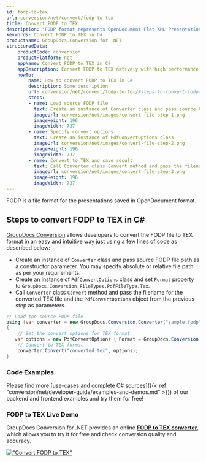 ```yaml
---
id: fodp-to-tex
url: conversion/net/convert/fodp-to-tex
title: Convert FODP to TEX
description: "FODP format represents OpenDocument Flat XML Presentation with .fodp extension. Learn how to convert FODP to TEX file programmatically in C# language using GroupDocs.Conversion for .NET library."
keywords: Convert FODP to TEX in C#
productName: GroupDocs.Conversion for .NET
structuredData:
    productCode: conversion
    productPlatform: net
    appName: Convert FODP to TEX in C#
    appDescription: Convert FODP to TEX natively with high performance using C# language and server side GroupDocs.Conversion for .NET APIs, without the use of any software like Microsoft or Open Office.
    howTo:
        name: How to convert FODP to TEX in C# 
        description: Some description
        url: conversion/net/convert/fodp-to-tex/#steps-to-convert-fodp-to-tex-in-c
        steps:
        - name: Load source FODP file 
          text: Create an instance of Converter class and pass source FODP file path as a constructor parameter. You may specify absolute or relative file path as per your requirements. 
          imageUrl: conversion/net/images/convert-file-step-1.png
          imageHeight: 196
          imageWidth: 737
        - name: Specify convert options 
          text: Create an instance of PdfConvertOptions class.
          imageUrl: conversion/net/images/convert-file-step-2.png
          imageHeight: 196
          imageWidth: 737
        - name: Convert to TEX and save result 
          text: Call Converter class Convert method and pass the filename for the converted HTML file and the PdfConvertOptions object from the previous step as parameters.
          imageUrl: conversion/net/images/convert-file-step-3.png
          imageHeight: 196
          imageWidth: 737
---
```


FODP is a file format for the presentations saved in OpenDocument format.

## Steps to convert FODP to TEX in C#

[GroupDocs.Conversion](https://products.groupdocs.com/conversion/net) allows developers to convert the FODP file to TEX format in an easy and intuitive way just using a few lines of code as described below:

* Create an instance of `Converter` class and pass source FODP file path as a constructor parameter. You may specify absolute or relative file path as per your requirements. 
* Create an instance of `PdfConvertOptions` class and set `Format` property to `GroupDocs.Conversion.FileTypes.PdfFileType.Tex`.
* Call `Converter` class `Convert` method and pass the filename for the converted TEX file and the `PdfConvertOptions` object from the previous step as parameters.

```csharp
// Load the source FODP file
using (var converter = new GroupDocs.Conversion.Converter("sample.fodp"))
{
    // Set the convert options for TEX format
   var options = new PdfConvertOptions { Format = GroupDocs.Conversion.FileTypes.PdfFileType.Tex };
    // Convert to TEX format
    converter.Convert("converted.tex", options);
}
```

### Code Examples

Please find more [use-cases and complete C# sources]({{< ref "conversion/net/developer-guide/examples-and-demos.md" >}}) of our backend and frontend examples and try them for free!

### FODP to TEX Live Demo

GroupDocs.Conversion for .NET provides an online [**FODP to TEX converter**](https://products.groupdocs.app/conversion/fodp-to-tex), which allows you to try it for free and check conversion quality and accuracy.

[!["Convert FODP to TEX"](conversion/net/images/convert-to-tex/convert-fodp-to-tex.png)](https://products.groupdocs.app/conversion/fodp-to-tex)